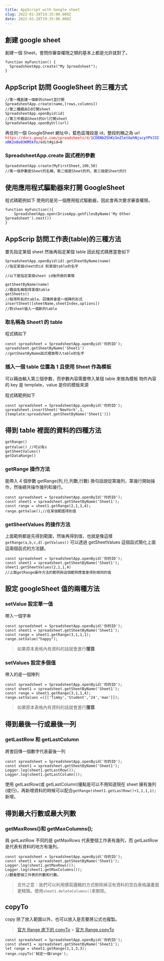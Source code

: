 ```yaml
---
title: AppScript with Google sheet
slug: 2022-01-28T19:35:00.000Z
date: 2022-01-28T19:35:00.000Z
---
```


## 創建 google sheet

創建一個 Sheet，會問你審查權限之類的基本上都是允許就對了。

```javascript{numberLines: true}
function myFunction() {
  SpreadsheetApp.create("My Spreadsheet");
}
```

## AppScript 訪問 GoogleSheet 的三種方式

```javascript{numberLines: true}
//第一種創建一個新的sheet並打開
SpreadsheetApp.create(name,[rows,columns])
//第二種藉由Id打開sheet
SpreadsheetApp.openByid(id)
//第三中藉由Sheet的Url打開sheet
SpreadsheetApp.openByUrl(url)
```

再任何一個 GoogleSheet 網址中，藍色區塊段是 id，整段則稱之為 url
<font color="red">`https://docs.google.com/spreadsheets/d/`</font><font color="blue">`1CDENb2ShKiSnZletGohNjscyYPVJ3IxRK2n8o93KM5kfo`</font>`/edit#gid=0`

### SpreadsheetApp.create 函式裡的參數

```javascript{numberLines: true}
SpreadsheetApp.create(MyFirstSheet,100,50)
//第一個參數是Sheet的名稱，第二個是Sheet的列，第三個是Sheet的行
```

## 使用應用程式驅動器來打開 GoogleSheet

程式碼範例如下
使用的是另一個應用程式驅動器，因此會再次要求審查權限。

```javascript{numberLines: true}
function myFunction(){
    SpreadsheetApp.open(DriveApp.getFilesByName('My Other Spreadsheet').next())
}
```

## AppScrip 訪問工作表(table)的三種方法

要先指定某個 sheet 然後再指定某個 table
因此程式碼應當會如下

```javascript{numberLines: true}
SpreadsheetApp.openByid(id).getSheetByName(name)
//指定某個sheet的id 和某個table的名字

//以下是指定某個sheet id後所做的事情

getSheetByName(name)
//藉由名稱取得某個table
getSheets()
//取得所有的table，回傳將會是一個陣列形式
insertSheet([sheetName,sheetIndex,options])
//對sheet插入一個新的table
```

### 取名稱為 Sheet1 的 table

程式碼如下

```javascript{numberLines: true}
const spreadsheet = SpreadsheetApp.openByid('你的ID');
spreadsheet.getSheetByName('Sheet1')
//getSheetByName函式裡面帶入table的名字
```

### 插入一個 table 位置為 1 且使用 Sheet 作為模板

可以藉由輸入第三個參數，而參數內容需要帶入某個 table 來做為模板
物件內容的 key 是 template，value 是你的模板來源

程式碼範例如下

```javascript{numberLines: true}
const spreadsheet = SpreadsheetApp.openByid('你的ID');
spreadsheet.insertSheet('NewYork',1,{template:spreadsheet.getSheetByName('Sheet1')})
```

## 得到 table 裡面的資料的四種方法

```javascript{numberLines: true}
getRange()
getValue() //可以有s
getSheetValues()
getDataRange()
```

### getRange 操作方法

能帶入 4 個參數
getRange(列,行,列數,行數)
換句話說從第幾列，第幾行開始操作，然後總共操作幾列和幾行。

```javascript{numberLines: true}
const spreadsheet = SpreadsheetApp.openById('你的ID');
const sheet1 = spreadsheet.getSheetByName('Sheet1');
const range = sheet1.getRange(2,1,1,4);
range.getValue();//在某個範圍得到值
```

### getSheetValues 的操作方法

上面範例都是先得到範圍，然後再得到值，也就是像這樣`getRange(a,b,c,d).getValues()`
可以透過 getSheetValues 這個函式簡化上面這兩個函式的方法鏈。

```javascript{numberLines: true}
const spreadsheet = SpreadsheetApp.openByid('你的ID');
const sheet1 = spreadsheet.getSheetByName('Sheet1');
sheet1.getSheetValues(2,1,1,4)
//上面getRange操作方法的範例與這個範例應當會得到相同的值
```

## 設定 googleSheet 值的兩種方法

### setValue 設定單一值

帶入一個字串

```javascript{numberLines: true}
const spreadsheet = SpreadsheetApp.openByid('你的ID');
const sheet1 = spreadsheet.getSheetByName('Sheet1');
const range = sheet1.getRange(3,1,1,1);
range.setValue("happy");
```

> 如果原本表格內有資料的話就會進行**覆蓋**

### setValues 設定多個值

帶入的是一個陣列

```javascript{numberLines: true}
const spreadsheet = SpreadsheetApp.openByid('你的ID');
const sheet1 = spreadsheet.getSheetByName('Sheet1');
const range = sheet1.getRange(3,1,1,4);
range.setValues =([['Timmy','Student','24','man']]);
```

> 如果原本表格內有資料的話就會進行**覆蓋**

## 得到最後一行或最後一列

### getLastRow 和 getLastColumn

將會回傳一個數字代表最後一列

```javascript{numberLines: true}
const spreadsheet = SpreadsheetApp.openByid('你的ID');
const sheet1 = spreadsheet.getSheetByName('Sheet1');
Logger.log(sheet1.getLastRow());
Logger.log(sheet1.getLastColumn());
```

使用 getLastRow(或 getLastColumn)優點是可以不用知道現在 sheet 擁有幾列(或行)，再新增資料的時候可以配合`getRange(sheet1.getLastRow()+1,1,1,1);`新增。

## 得到最大行數或最大列數

### getMaxRows()和 getMaxColumns();

與 getLastRow 不同的是 getMaxRows 代表整個工作表有幾列，而 getLastRow 是代表有資料的地方有幾列。

```javascript{numberLines: true}
const spreadsheet = SpreadsheetApp.openByid('你的ID');
const sheet1 = spreadsheet.getSheetByName('Sheet1');
Logger.log(sheet1.getMaxRows());
Logger.log(sheet1.getMaxColumns());
//觀看整個工作表的列數和行數。
```

> 言外之意：我們可以利用撰寫邏輯的方式刪除掉沒有資料的空白表格讓畫面更精簡。使用`sheet1.deleteColumns()`來刪除。

## copyTo

copy 除了放入範圍以外，也可以放入是否要將公式也複製。

> [官方 Range 底下的 copyTo](https://developers.google.com/apps-script/reference/spreadsheet/range?hl=en) > [官方 Range.copyTo](<https://developers.google.com/apps-script/reference/spreadsheet/range?hl=en#copyTo(Range,CopyPasteType,Boolean)>)

```javascript{numberLines: true}
const spreadsheet = SpreadsheetApp.openByid('你的ID');
const sheet1 = spreadsheet.getSheetByName('Sheet1');
let range = sheet1.getRange(1,1,3,3);
range.copyTo('給定一個range');
```

